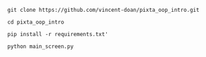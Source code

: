 ```
git clone https://github.com/vincent-doan/pixta_oop_intro.git
```

```
cd pixta_oop_intro
```

```
pip install -r requirements.txt'
```

```
python main_screen.py
```